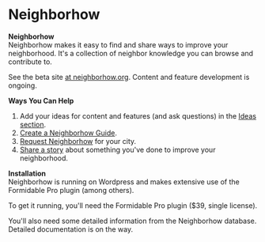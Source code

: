 Neighborhow
===========

<p><strong>Neighborhow</strong><br/>
Neighborhow makes it easy to find and share ways to improve your neighborhood. It's a collection of neighbor knowledge you can browse and contribute to.</p>

<p>See the beta site <a href="http://neighborhow.herokuapp.com/">at neighborhow.org</a>. Content and feature development is ongoing.</p> 
	
<p><strong>Ways You Can Help</strong>
	<ol>
		<li>Add your ideas for content and features (and ask questions) in the <a href="http://www.neighborhow.org/ideas" title="Go to Ideas">Ideas section</a>.</li>
		<li><a href="http://www.neighborhow.org/create-guide" title="Create a Guide">Create a Neighborhow Guide</a>.</li>
		<li><a href="http://www.neighborhow.org/request" title="Request Neighborhow">Request Neighborhow</a> for your city.</li>
		<li><a href="http://www.neighborhow.org/submit-story" title="Share your story">Share a story</a> about something you've done to improve your neighborhood.</li>
	</ol>
</p>

<p><strong>Installation</strong><br/>
Neighborhow is running on Wordpress and makes extensive use of the Formidable Pro plugin (among others).</p>
<p>To get it running, you'll need the Formidable Pro plugin ($39, single license).</p>
<p>You'll also need some detailed information from the Neighborhow database. Detailed documentation is on the way.</p>